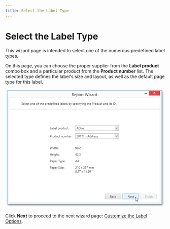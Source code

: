 ```yaml
---
title: Select the Label Type
---
```

# Select the Label Type
This wizard page is intended to select one of the numerous predefined label types.

On this page, you can choose the proper supplier from the **Label product** combo box and a particular product from the **Product number** list. The selected type defines the label's size and layout, as well as the default page type for this label.

![WPDDesigner_ReportWizard_SelectLabelType](../../../../../images/Img121986.png)

Click **Next** to proceed to the next wizard page: [Customize the Label Options](../../../../../../interface-elements-for-desktop/articles/report-designer/report-designer-for-wpf/report-wizard/label-report/customize-the-label-options.md).